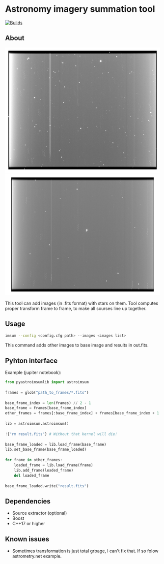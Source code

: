 # Astronomy imagery summation tool

[![Builds](https://github.com/SeverinDenisenko/astroimsum/actions/workflows/cmake-multi-platform.yml/badge.svg)](https://github.com/SeverinDenisenko/astroimsum/actions/workflows/cmake-multi-platform.yml)

## About

![example](data/example.png)
![example](data/example4.png)

This tool can add images (in .fits format) with stars on them. Tool computes proper transform frame to frame, to make all sourses line up together.

## Usage

```bash
imsum --config <config.cfg path> --images <images list>
```

This command adds other images to base image and results in out.fits.

## Pyhton interface

Example (jupiter notebook):

```Python
from pyastroimsumlib import astroimsum

frames = glob("path_to_frames/*.fits")

base_frame_index = len(frames) // 2 - 1
base_frame = frames[base_frame_index]
other_frames = frames[:base_frame_index] + frames[base_frame_index + 1 :]

lib = astroimsum.astroimsum()

!{"rm result.fits"} # Without that kernel will die!

base_frame_loaded = lib.load_frame(base_frame)
lib.set_base_frame(base_frame_loaded)

for frame in other_frames:
    loaded_frame = lib.load_frame(frame)
    lib.add_frame(loaded_frame)
    del loaded_frame

base_frame_loaded.write("result.fits")
```

## Dependencies

- Source extractor (optional)
- Boost
- C++17 or higher

## Known issues

- Sometimes transformation is just total grbage, I can't fix that. If so folow astrometry.net example.
